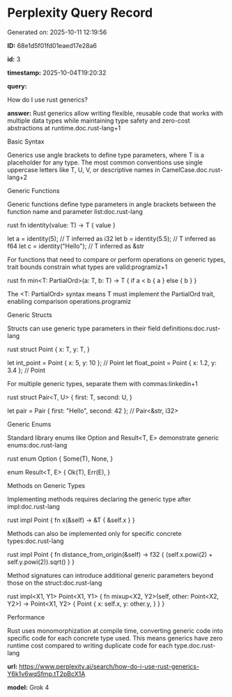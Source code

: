 # Perplexity Query Record

Generated on: 2025-10-11 12:19:56

**ID:** 68e1d5f01fd01eaed17e28a6

**id:** 3

**timestamp:** 2025-10-04T19:20:32

**query:**

How do I use rust generics?

**answer:** Rust generics allow writing flexible, reusable code that works with multiple data types while maintaining type safety and zero-cost abstractions at runtime.doc.rust-lang+1

Basic Syntax

Generics use angle brackets <T> to define type parameters, where T is a placeholder for any type. The most common conventions use single uppercase letters like T, U, V, or descriptive names in CamelCase.doc.rust-lang+2

Generic Functions

Generic functions define type parameters in angle brackets between the function name and parameter list:doc.rust-lang

rust
fn identity<T>(value: T) -> T {
    value
}

let a = identity(5);        // T inferred as i32
let b = identity(5.5);      // T inferred as f64
let c = identity("Hello");  // T inferred as &str


For functions that need to compare or perform operations on generic types, trait bounds constrain what types are valid:programiz+1

rust
fn min<T: PartialOrd>(a: T, b: T) -> T {
    if a < b { a } else { b }
}


The <T: PartialOrd> syntax means T must implement the PartialOrd trait, enabling comparison operations.programiz

Generic Structs

Structs can use generic type parameters in their field definitions:doc.rust-lang

rust
struct Point<T> {
    x: T,
    y: T,
}

let int_point = Point { x: 5, y: 10 };      // Point<i32>
let float_point = Point { x: 1.2, y: 3.4 }; // Point<f64>


For multiple generic types, separate them with commas:linkedin+1

rust
struct Pair<T, U> {
    first: T,
    second: U,
}

let pair = Pair { first: "Hello", second: 42 }; // Pair<&str, i32>

Generic Enums

Standard library enums like Option<T> and Result<T, E> demonstrate generic enums:doc.rust-lang

rust
enum Option<T> {
    Some(T),
    None,
}

enum Result<T, E> {
    Ok(T),
    Err(E),
}

Methods on Generic Types

Implementing methods requires declaring the generic type after impl:doc.rust-lang

rust
impl<T> Point<T> {
    fn x(&self) -> &T {
        &self.x
    }
}


Methods can also be implemented only for specific concrete types:doc.rust-lang

rust
impl Point<f32> {
    fn distance_from_origin(&self) -> f32 {
        (self.x.powi(2) + self.y.powi(2)).sqrt()
    }
}


Method signatures can introduce additional generic parameters beyond those on the struct:doc.rust-lang

rust
impl<X1, Y1> Point<X1, Y1> {
    fn mixup<X2, Y2>(self, other: Point<X2, Y2>) -> Point<X1, Y2> {
        Point {
            x: self.x,
            y: other.y,
        }
    }
}

Performance

Rust uses monomorphization at compile time, converting generic code into specific code for each concrete type used. This means generics have zero runtime cost compared to writing duplicate code for each type.doc.rust-lang

**url:** https://www.perplexity.ai/search/how-do-i-use-rust-generics-Y6k1v6wqSfmp.tT2pBcX1A

**model:** Grok 4

